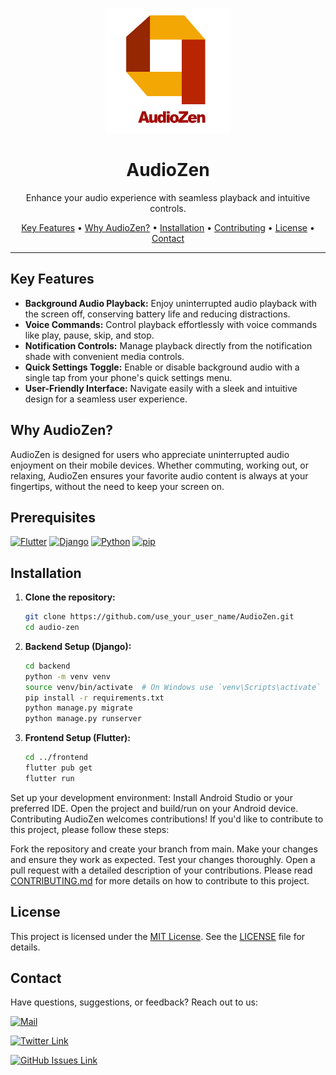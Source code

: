 <p align="center">
  <img src="https://raw.githubusercontent.com/shyama7004/AudioZen/main/AudioZen%20logo.jpg" alt="AudioZen Logo" width="200" height="200">
</p>

<h1 align="center">AudioZen</h1>

<p align="center">
  Enhance your audio experience with seamless playback and intuitive controls.
</p>

<p align="center">
  <a href="#key-features">Key Features</a> •
  <a href="#why-audiozen">Why AudioZen?</a> •
  <a href="#installation">Installation</a> •
  <a href="https://github.com/shyama7004/AudioZen/blob/main/CONTRIBUTING.md">Contributing</a> •
  <a href="#license">License</a> •
  <a href="#contact">Contact</a>
</p>

---

## Key Features

- **Background Audio Playback:** Enjoy uninterrupted audio playback with the screen off, conserving battery life and reducing distractions.
- **Voice Commands:** Control playback effortlessly with voice commands like play, pause, skip, and stop.
- **Notification Controls:** Manage playback directly from the notification shade with convenient media controls.
- **Quick Settings Toggle:** Enable or disable background audio with a single tap from your phone's quick settings menu.
- **User-Friendly Interface:** Navigate easily with a sleek and intuitive design for a seamless user experience.

## Why AudioZen?

AudioZen is designed for users who appreciate uninterrupted audio enjoyment on their mobile devices. Whether commuting, working out, or relaxing, AudioZen ensures your favorite audio content is always at your fingertips, without the need to keep your screen on.


## Prerequisites

  [![Flutter](https://img.shields.io/badge/Flutter-Flutter.com-8B0000?style=for-the-badge)](https://flutter.dev/docs/get-started/install)
  [![Django](https://img.shields.io/badge/Django-Django.com-00008B?style=for-the-badge)](https://www.djangoproject.com/download/)
  [![Python](https://img.shields.io/badge/Python-Python.com-013220?style=for-the-badge)](https://www.python.org/downloads/)
  [![pip](https://img.shields.io/badge/pip-pip.com-8B8000?style=for-the-badge)](https://pip.pypa.io/en/stable/installation/)


## Installation

1. **Clone the repository:**
   ```bash
   git clone https://github.com/use_your_user_name/AudioZen.git
   cd audio-zen

2. **Backend Setup (Django):**
    ```sh
    cd backend
    python -m venv venv
    source venv/bin/activate  # On Windows use `venv\Scripts\activate`
    pip install -r requirements.txt
    python manage.py migrate
    python manage.py runserver
    ```

3. **Frontend Setup (Flutter):**
    ```sh
    cd ../frontend
    flutter pub get
    flutter run
    ```
Set up your development environment:
Install Android Studio or your preferred IDE.
Open the project and build/run on your Android device.
Contributing
AudioZen welcomes contributions! If you'd like to contribute to this project, please follow these steps:

Fork the repository and create your branch from main.
Make your changes and ensure they work as expected.
Test your changes thoroughly.
Open a pull request with a detailed description of your contributions.
Please read [CONTRIBUTING.md](https://github.com/shyama7004/AudioZen/blob/main/CONTRIBUTING.md) for more details on how to contribute to this project.

## License
This project is licensed under the [MIT License](https://github.com/shyama7004/AudioZen/blob/main/LICENSE). See the [LICENSE](https://github.com/shyama7004/AudioZen/blob/main/LICENSE) file for details.

## Contact
Have questions, suggestions, or feedback? 
Reach out to us:

[![Mail](https://img.shields.io/badge/Mail-sujatabisoyi@gmail.com-6b5b95?style=for-the-badge)](sujatabisoyi@gmail.com)

[![Twitter Link](https://img.shields.io/badge/Twitter:-https://x.com/shyama7004-6b5b95?style=for-the-badge)](https://x.com/shyama7004)

[![GitHub Issues Link](https://img.shields.io/badge/GitHub_Issues:-Issues-6b5b95?style=for-the-badge)](https://github.com/shyama7004/AudioZen/issues)

   
